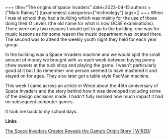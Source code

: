 +++
title="The origins of space invaders"
date=2023-04-15
authors = ["Mark Rainey"]
[taxonomies]
categories=["technology"]
tags=[]
+++
When I was at school they had a building which was mainly for the use of those doing their O Levels (the old name for what is now GCSE examinations). There were only two reasons I would get to go to the building: one was for music lessons as for some reason the music department was located there. The second was to attend the weekly youth night they held for each year group.

<!-- more -->

In the building was a Space Invaders machine and we would split the small amount of money we brought with us each week between buying penny chew sweets at the tuck shop and playing the game. I wasn't particularly good at it but I do remember one person seemed to have mastered it and stayed on for ages. They also later got a table style PacMan machine.

This week I came across an article in Wired about the 45th anniversary of Space Invaders and the story behind how it was developed including some of the design decisions made. I hadn't fully realised how much impact it had on subsequent computer games.

It took me back to my school days.

__Links__

[The Space Invaders Creator Reveals the Game’s Origin Story | WIRED](https://www.wired.com/story/space-invaders-45-years-tomohiro-nishikado)/
